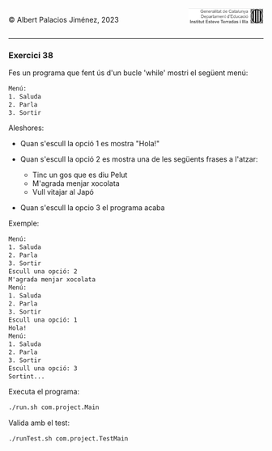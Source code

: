 <div style="display: flex; width: 100%;">
    <div style="flex: 1; padding: 0px;">
        <p>© Albert Palacios Jiménez, 2023</p>
    </div>
    <div style="flex: 1; padding: 0px; text-align: right;">
        <img src="../../assets/ieti.png" height="32" alt="Logo de IETI" style="max-height: 32px;">
    </div>
</div>
<hr/>

### Exercici 38

Fes un programa que fent ús d'un bucle 'while' mostri el següent menú:
```text
Menú:
1. Saluda
2. Parla
3. Sortir
```
Aleshores:

- Quan s'escull la opció 1 es mostra "Hola!"
- Quan s'escull la opció 2 es mostra una de les següents frases a l'atzar:

    * Tinc un gos que es diu Pelut
    * M'agrada menjar xocolata
    * Vull vitajar al Japó

- Quan s'escull la opcio 3 el programa acaba

Exemple:
```text
Menú:
1. Saluda
2. Parla
3. Sortir
Escull una opció: 2
M'agrada menjar xocolata
Menú:
1. Saluda
2. Parla
3. Sortir
Escull una opció: 1
Hola!
Menú:
1. Saluda
2. Parla
3. Sortir
Escull una opció: 3
Sortint...
```

Executa el programa:
```bash
./run.sh com.project.Main
```

Valida amb el test:
```bash
./runTest.sh com.project.TestMain
```